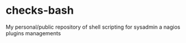 # checks-bash
My personal/public repository of shell scripting for sysadmin a nagios plugins managements
